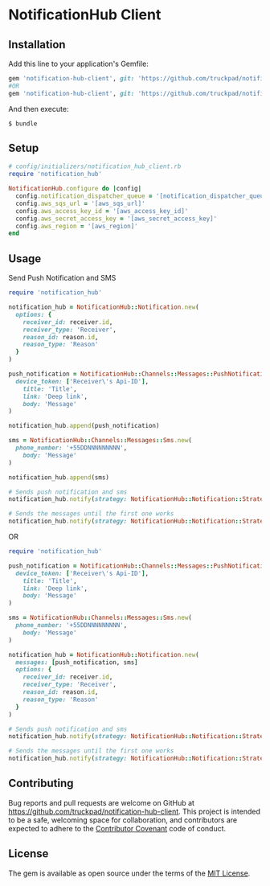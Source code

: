 # NotificationHub Client

## Installation

Add this line to your application's Gemfile:

```ruby
gem 'notification-hub-client', git: 'https://github.com/truckpad/notification-hub-client'
#OR
gem 'notification-hub-client', git: 'https://github.com/truckpad/notification-hub-client', require: 'notification_hub'
```

And then execute:

    $ bundle

## Setup

```ruby
# config/initializers/notification_hub_client.rb
require 'notification_hub'

NotificationHub.configure do |config|
  config.notification_dispatcher_queue = '[notification_dispatcher_queue]'
  config.aws_sqs_url = '[aws_sqs_url]'
  config.aws_access_key_id = '[aws_access_key_id]'
  config.aws_secret_access_key = '[aws_secret_access_key]'
  config.aws_region = '[aws_region]'
end
```

## Usage

Send Push Notification and SMS

```ruby
require 'notification_hub'

notification_hub = NotificationHub::Notification.new(
  options: {
    receiver_id: receiver.id,
    receiver_type: 'Receiver',
    reason_id: reason.id,
    reason_type: 'Reason'
  }
)

push_notification = NotificationHub::Channels::Messages::PushNotification.new(
  device_token: ['Receiver\'s Api-ID'],
    title: 'Title',
    link: 'Deep link',
    body: 'Message'
)

notification_hub.append(push_notification)

sms = NotificationHub::Channels::Messages::Sms.new(
  phone_number: '+55DDNNNNNNNNN',
    body: 'Message'
)

notification_hub.append(sms)

# Sends push notification and sms
notification_hub.notify(strategy: NotificationHub::Notification::Strategy::Multichannel)

# Sends the messages until the first one works
notification_hub.notify(strategy: NotificationHub::Notification::Strategy::Fallback)
```

OR

```ruby
require 'notification_hub'

push_notification = NotificationHub::Channels::Messages::PushNotification.new(
  device_token: ['Receiver\'s Api-ID'],
    title: 'Title',
    link: 'Deep link',
    body: 'Message'
)

sms = NotificationHub::Channels::Messages::Sms.new(
  phone_number: '+55DDNNNNNNNNN',
    body: 'Message'
)

notification_hub = NotificationHub::Notification.new(
  messages: [push_notification, sms]
  options: {
    receiver_id: receiver.id,
    receiver_type: 'Receiver',
    reason_id: reason.id,
    reason_type: 'Reason'
  }
)

# Sends push notification and sms
notification_hub.notify(strategy: NotificationHub::Notification::Strategy::Multichannel)

# Sends the messages until the first one works
notification_hub.notify(strategy: NotificationHub::Notification::Strategy::Fallback)
```

## Contributing

Bug reports and pull requests are welcome on GitHub at https://github.com/truckpad/notification-hub-client. This project is intended to be a safe, welcoming space for collaboration, and contributors are expected to adhere to the [Contributor Covenant](http://contributor-covenant.org) code of conduct.

## License

The gem is available as open source under the terms of the [MIT License](http://opensource.org/licenses/MIT).
